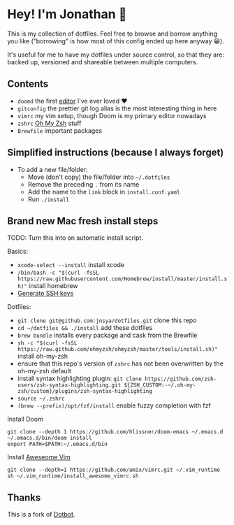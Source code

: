 # Hey! I'm Jonathan :wave:

This is my collection of dotfiles. Feel free to browse and borrow anything you like ("borrowing" is how most of this config ended up here anyway :grin:).

It's useful for me to have my dotfiles under source control, so that they are: backed up, versioned and shareable between multiple computers.

## Contents

- `doomd` the first [editor](https://github.com/hlissner/doom-emacs) I've ever loved :heart:
- `gitconfig` the prettier git log alias is the most interesting thing in here
- `vimrc` my vim setup, though Doom is my primary editor nowadays
- `zshrc` [Oh My Zsh](https://github.com/ohmyzsh/ohmyzsh) stuff
- `Brewfile` important packages

## Simplified instructions (because I always forget)

- To add a new file/folder:
  - Move (don't copy) the file/folder into `~/.dotfiles`
  - Remove the preceding `.` from its name
  - Add the name to the `link` block in `install.conf.yaml`
  - Run `./install`

## Brand new Mac fresh install steps

TODO: Turn this into an automatic install script.

Basics:
- `xcode-select --install` install xcode
- `/bin/bash -c "$(curl -fsSL https://raw.githubusercontent.com/Homebrew/install/master/install.sh)"` install homebrew
- [Generate SSH keys](https://docs.github.com/en/github/authenticating-to-github/checking-for-existing-ssh-keys)

Dotfiles:
- `git clone git@github.com:jnsya/dotfiles.git` clone this repo
- `cd ~/dotfiles && ./install` add these dotfiles
- `brew bundle` installs every package and cask from the Brewfile
- `sh -c "$(curl -fsSL https://raw.github.com/ohmyzsh/ohmyzsh/master/tools/install.sh)"` install oh-my-zsh
- ensure that this repo's version of `zshrc` has not been overwritten by the oh-my-zsh default
- install syntax highlighting plugin: `git clone https://github.com/zsh-users/zsh-syntax-highlighting.git ${ZSH_CUSTOM:-~/.oh-my-zsh/custom}/plugins/zsh-syntax-highlighting`
- `source ~/.zshrc`
- `(brew --prefix)/opt/fzf/install` enable fuzzy completion with fzf

Install Doom
```
git clone --depth 1 https://github.com/hlissner/doom-emacs ~/.emacs.d
~/.emacs.d/bin/doom install
export PATH=$PATH:~/.emacs.d/bin
```

Install [Aweseome Vim](https://github.com/amix/vimrc)
```
git clone --depth=1 https://github.com/amix/vimrc.git ~/.vim_runtime
sh ~/.vim_runtime/install_awesome_vimrc.sh
```

## Thanks

This is a fork of [Dotbot](https://github.com/anishathalye/dotbot).
